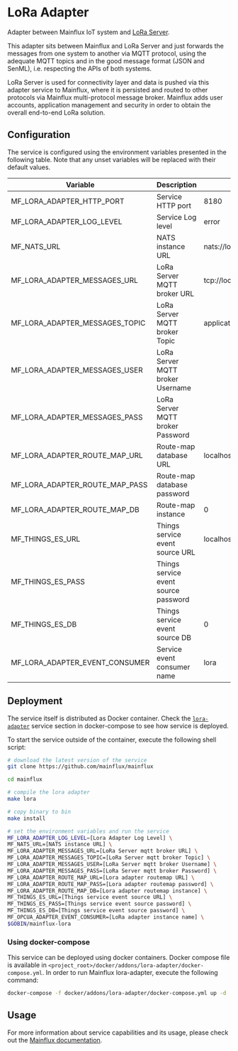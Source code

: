 # LoRa Adapter
Adapter between Mainflux IoT system and [LoRa Server](https://github.com/brocaar/chirpstack-network-server).

This adapter sits between Mainflux and LoRa Server and just forwards the messages from one system to another via MQTT protocol, using the adequate MQTT topics and in the good message format (JSON and SenML), i.e. respecting the APIs of both systems.

LoRa Server is used for connectivity layer and data is pushed via this adapter service to Mainflux, where it is persisted and routed to other protocols via Mainflux multi-protocol message broker. Mainflux adds user accounts, application management and security in order to obtain the overall end-to-end LoRa solution.

## Configuration

The service is configured using the environment variables presented in the
following table. Note that any unset variables will be replaced with their
default values.

| Variable                         | Description                          | Default                         |
|----------------------------------|--------------------------------------|---------------------------------|
| MF_LORA_ADAPTER_HTTP_PORT        | Service HTTP port                    | 8180                            |
| MF_LORA_ADAPTER_LOG_LEVEL        | Service Log level                    | error                           |
| MF_NATS_URL                      | NATS instance URL                    | nats://localhost:4222           |
| MF_LORA_ADAPTER_MESSAGES_URL     | LoRa Server MQTT broker URL          | tcp://localhost:1883            |
| MF_LORA_ADAPTER_MESSAGES_TOPIC   | LoRa Server MQTT broker Topic        | application/+/device/+/event/up |
| MF_LORA_ADAPTER_MESSAGES_USER    | LoRa Server MQTT broker Username     |                                 |
| MF_LORA_ADAPTER_MESSAGES_PASS    | LoRa Server MQTT broker Password     |                                 |
| MF_LORA_ADAPTER_ROUTE_MAP_URL    | Route-map database URL               | localhost:6379                  |
| MF_LORA_ADAPTER_ROUTE_MAP_PASS   | Route-map database password          |                                 |
| MF_LORA_ADAPTER_ROUTE_MAP_DB     | Route-map instance                   | 0                               |
| MF_THINGS_ES_URL                 | Things service event source URL      | localhost:6379                  |
| MF_THINGS_ES_PASS                | Things service event source password |                                 |
| MF_THINGS_ES_DB                  | Things service event source DB       | 0                               |
| MF_LORA_ADAPTER_EVENT_CONSUMER   | Service event consumer name          | lora                            |

## Deployment

The service itself is distributed as Docker container. Check the [`lora-adapter`](https://github.com/mainflux/mainflux/blob/master/docker/addons/lora-adapter/docker-compose.yml#L23-L37) service section in
docker-compose to see how service is deployed.

To start the service outside of the container, execute the following shell script:

```bash
# download the latest version of the service
git clone https://github.com/mainflux/mainflux

cd mainflux

# compile the lora adapter
make lora

# copy binary to bin
make install

# set the environment variables and run the service
MF_LORA_ADAPTER_LOG_LEVEL=[Lora Adapter Log Level] \
MF_NATS_URL=[NATS instance URL] \
MF_LORA_ADAPTER_MESSAGES_URL=[LoRa Server mqtt broker URL] \
MF_LORA_ADAPTER_MESSAGES_TOPIC=[LoRa Server mqtt broker Topic] \
MF_LORA_ADAPTER_MESSAGES_USER=[LoRa Server mqtt broker Username] \
MF_LORA_ADAPTER_MESSAGES_PASS=[LoRa Server mqtt broker Password] \
MF_LORA_ADAPTER_ROUTE_MAP_URL=[Lora adapter routemap URL] \
MF_LORA_ADAPTER_ROUTE_MAP_PASS=[Lora adapter routemap password] \
MF_LORA_ADAPTER_ROUTE_MAP_DB=[Lora adapter routemap instance] \
MF_THINGS_ES_URL=[Things service event source URL] \
MF_THINGS_ES_PASS=[Things service event source password] \
MF_THINGS_ES_DB=[Things service event source password] \
MF_OPCUA_ADAPTER_EVENT_CONSUMER=[LoRa adapter instance name] \
$GOBIN/mainflux-lora
```

### Using docker-compose

This service can be deployed using docker containers.
Docker compose file is available in `<project_root>/docker/addons/lora-adapter/docker-compose.yml`. In order to run Mainflux lora-adapter, execute the following command:

```bash
docker-compose -f docker/addons/lora-adapter/docker-compose.yml up -d
```

## Usage

For more information about service capabilities and its usage, please check out
the [Mainflux documentation](https://docs.mainflux.io/lora).
